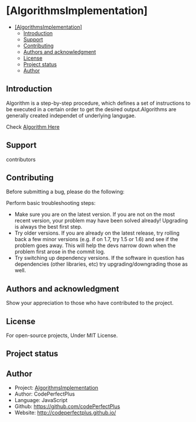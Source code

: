 # [AlgorithmsImplementation]

- [[AlgorithmsImplementation]](#algorithmsimplementation)
  - [Introduction](#introduction)
  - [Support](#support)
  - [Contributing](#contributing)
  - [Authors and acknowledgment](#authors-and-acknowledgment)
  - [License](#license)
  - [Project status](#project-status)
  - [Author](#author)

## Introduction

Algorithm is a step-by-step procedure, which defines a set of instructions to be executed in a certain order to get the desired output.Algorithms are generally created independet of underlying langugae.

Check [Algorithm Here ](https://github.com/codePerfectPlus/PrivateTestCode/blob/master/AlgorithmPython/ALGORITHM.md)

## Support

contributors

## Contributing

Before submitting a bug, please do the following:

Perform basic troubleshooting steps:

- Make sure you are on the latest version. If you are not on the most recent version, your problem may have been solved already! Upgrading is always the best first step.
- Try older versions. If you are already on the latest release, try rolling back a few minor versions (e.g. if on 1.7, try 1.5 or 1.6) and see if the problem goes away. This will help the devs narrow down when the problem first arose in the commit log.
- Try switching up dependency versions. If the software in question has dependencies (other libraries, etc) try upgrading/downgrading those as well.

## Authors and acknowledgment

Show your appreciation to those who have contributed to the project.

## License

For open-source projects, Under MIT License.

## Project status

## Author

- Project: [AlgorithmsImplementation](https://github.com/codePerfectPlus)
- Author: CodePerfectPlus
- Language: JavaScript
- Github: <https://github.com/codePerfectPlus>
- Website: <http://codeperfectplus.github.io/>
